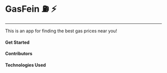 # GasFein ⛽️ ⚡️

---

This is an app for finding the best gas prices near you!

#### Get Started

#### Contributors

#### Technologies Used
